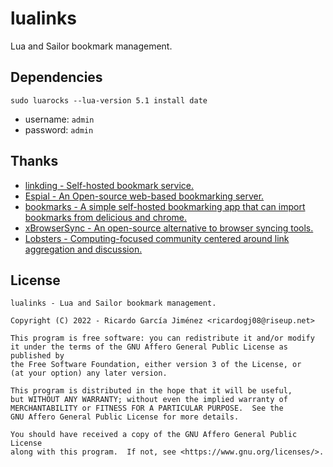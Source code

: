 # lualinks

Lua and Sailor bookmark management.

## Dependencies

    sudo luarocks --lua-version 5.1 install date

* username: `admin`
* password: `admin`

## Thanks

* [linkding - Self-hosted bookmark service.](https://github.com/sissbruecker/linkding)
* [Espial - An Open-source web-based bookmarking server.](https://github.com/jonschoning/espial)
* [bookmarks - A simple self-hosted bookmarking app that can import bookmarks from delicious and chrome.](https://github.com/dyu/bookmarks)
* [xBrowserSync - An open-source alternative to browser syncing tools.](https://www.xbrowsersync.org/)
* [Lobsters - Computing-focused community centered around link aggregation and discussion.](https://github.com/lobsters/lobsters)

## License

    lualinks - Lua and Sailor bookmark management.

    Copyright (C) 2022 - Ricardo García Jiménez <ricardogj08@riseup.net>

    This program is free software: you can redistribute it and/or modify
    it under the terms of the GNU Affero General Public License as published by
    the Free Software Foundation, either version 3 of the License, or
    (at your option) any later version.

    This program is distributed in the hope that it will be useful,
    but WITHOUT ANY WARRANTY; without even the implied warranty of
    MERCHANTABILITY or FITNESS FOR A PARTICULAR PURPOSE.  See the
    GNU Affero General Public License for more details.

    You should have received a copy of the GNU Affero General Public License
    along with this program.  If not, see <https://www.gnu.org/licenses/>.
